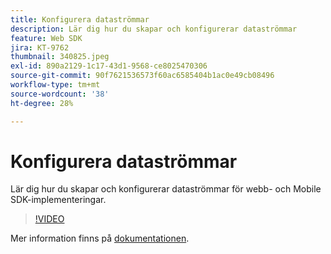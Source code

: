 ```yaml
---
title: Konfigurera dataströmmar
description: Lär dig hur du skapar och konfigurerar dataströmmar
feature: Web SDK
jira: KT-9762
thumbnail: 340825.jpeg
exl-id: 890a2129-1c17-43d1-9568-ce8025470306
source-git-commit: 90f7621536573f60ac6585404b1ac0e49cb08496
workflow-type: tm+mt
source-wordcount: '38'
ht-degree: 28%

---
```


# Konfigurera dataströmmar

Lär dig hur du skapar och konfigurerar dataströmmar för webb- och Mobile SDK-implementeringar.

>[!VIDEO](https://video.tv.adobe.com/v/340825?quality=12&learn=on)

Mer information finns på [dokumentationen](https://experienceleague.adobe.com/docs/experience-platform/edge/fundamentals/datastreams.html).
